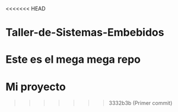<<<<<<< HEAD
# Taller-de-Sistemas-Embebidos
Este es el mega mega repo
=======
# Mi proyecto
>>>>>>> 3332b3b (Primer commit)
